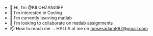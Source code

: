 - 👋 Hi, I’m @KILOHZANGIEF
- 👀 I’m interested in Coding
- 🌱 I’m currently learning matlab
- 💞️ I’m looking to collaborate on matlab assignments
- 📫 How to reach me ... HALLA at me on mosesadam997@gmail.com

<!---
KILOHZANGIEF/KILOHZANGIEF is a ✨ special ✨ repository because its `README.md` (this file) appears on your GitHub profile.
You can click the Preview link to take a look at your changes.
--->
